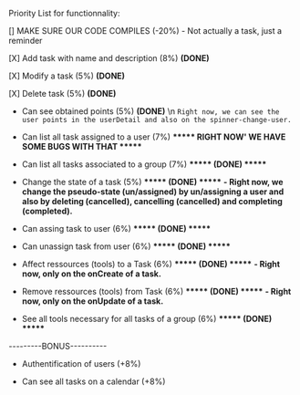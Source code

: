 Priority List for functionnality:

[] MAKE SURE OUR CODE COMPILES (-20%)
    - Not actually a task, just a reminder

[X] Add task with name and description (8%) **(DONE)**
                                                                
[X] Modify a task (5%) **(DONE)**

[X] Delete task (5%) **(DONE)**

- Can see obtained points (5%) **(DONE)** \n
        `Right now, we can see the user points in the userDetail and also on the spinner-change-user.`

- Can list all task assigned to a user (7%) <b>***** RIGHT NOW' WE HAVE SOME BUGS WITH THAT *****</b>
    
- Can list all tasks associated to a group (7%) <b>***** (DONE) *****</b>

- Change the state of a task (5%) <b>***** (DONE) *****</b>
        <b>- Right now, we change the pseudo-state (un/assigned) by un/assigning a user and also by deleting (cancelled),
             cancelling (cancelled) and completing (completed).</b>

- Can assing task to user (6%) <b>***** (DONE) *****</b>

- Can unassign task from user (6%) <b>***** (DONE) *****</b>

- Affect ressources (tools) to a Task (6%) <b>***** (DONE) *****</b>
        <b>- Right now, only on the onCreate of a task.</b>

- Remove ressources (tools) from Task (6%) <b>***** (DONE) *****</b>
       <b>- Right now, only on the onUpdate of a task.</b>
    
- See all tools necessary for all tasks of a group (6%) <b>***** (DONE) *****</b>

---------BONUS----------

- Authentification of users (+8%)

- Can see all tasks on a calendar (+8%)
